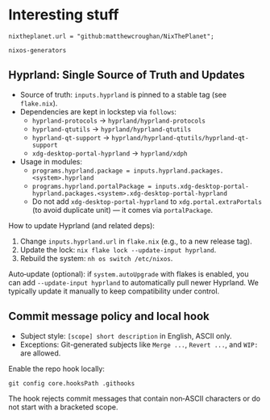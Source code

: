 # Interesting stuff

```
nixtheplanet.url = "github:matthewcroughan/NixThePlanet";
```

```
nixos-generators
```

## Hyprland: Single Source of Truth and Updates

- Source of truth: `inputs.hyprland` is pinned to a stable tag (see `flake.nix`).
- Dependencies are kept in lockstep via `follows`:
  - `hyprland-protocols` → `hyprland/hyprland-protocols`
  - `hyprland-qtutils` → `hyprland/hyprland-qtutils`
  - `hyprland-qt-support` → `hyprland/hyprland-qtutils/hyprland-qt-support`
  - `xdg-desktop-portal-hyprland` → `hyprland/xdph`
- Usage in modules:
  - `programs.hyprland.package = inputs.hyprland.packages.<system>.hyprland`
  - `programs.hyprland.portalPackage = inputs.xdg-desktop-portal-hyprland.packages.<system>.xdg-desktop-portal-hyprland`
  - Do not add `xdg-desktop-portal-hyprland` to `xdg.portal.extraPortals` (to avoid duplicate unit) — it comes via `portalPackage`.

How to update Hyprland (and related deps):

1) Change `inputs.hyprland.url` in `flake.nix` (e.g., to a new release tag).
2) Update the lock: `nix flake lock --update-input hyprland`.
3) Rebuild the system: `nh os switch /etc/nixos`.

Auto‑update (optional): if `system.autoUpgrade` with flakes is enabled, you can add `--update-input hyprland` to automatically pull newer Hyprland. We typically update it manually to keep compatibility under control.

## Commit message policy and local hook

- Subject style: `[scope] short description` in English, ASCII only.
- Exceptions: Git-generated subjects like `Merge ...`, `Revert ...`, and `WIP:` are allowed.

Enable the repo hook locally:

```
git config core.hooksPath .githooks
```

The hook rejects commit messages that contain non‑ASCII characters or do not start with a bracketed scope.
